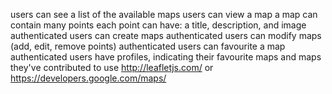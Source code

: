
users can see a list of the available maps
users can view a map
a map can contain many points
each point can have: a title, description, and image
authenticated users can create maps
authenticated users can modify maps (add, edit, remove points)
authenticated users can favourite a map
authenticated users have profiles, indicating their favourite maps and maps they've contributed to
use http://leafletjs.com/ or https://developers.google.com/maps/
